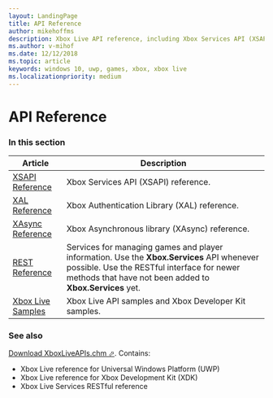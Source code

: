 ```yaml
---
layout: LandingPage
title: API Reference
author: mikehoffms
description: Xbox Live API reference, including Xbox Services API (XSAPI), WinRT, Xbox Authentication Library (XAL), XAsync, and RESTful APIs.
ms.author: v-mihof
ms.date: 12/12/2018
ms.topic: article
keywords: windows 10, uwp, games, xbox, xbox live
ms.localizationpriority: medium
---
```


# API Reference


### In this section

| Article | Description |
|---------|-------------|
| [XSAPI Reference](xsapi/live-xsapi-nav.md) | Xbox Services API (XSAPI) reference. |
| [XAL Reference](xal/live-xal-nav.md) | Xbox Authentication Library (XAL) reference. |
| [XAsync Reference](xasync/live-xasync-nav.md) | Xbox Asynchronous library (XAsync) reference. |
| [REST Reference](xbox-live-rest/atoc-xboxlivews-reference.md) | Services for managing games and player information. Use the **Xbox.Services** API whenever possible. Use the RESTful interface for newer methods that have not been added to **Xbox.Services** yet. |
| [Xbox Live Samples](live-samples.md) | Xbox Live API samples and Xbox Developer Kit samples. |


### See also

<a href="https://aka.ms/xboxliveuwpdocs" target="_blank">Download XboxLiveAPIs.chm &#11008;</a>. Contains:
* Xbox Live reference for Universal Windows Platform (UWP)
* Xbox Live reference for Xbox Development Kit (XDK)
* Xbox Live Services RESTful reference
